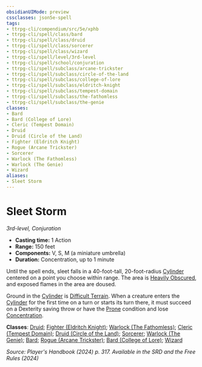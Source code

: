 ```yaml
---
obsidianUIMode: preview
cssclasses: json5e-spell
tags:
- ttrpg-cli/compendium/src/5e/xphb
- ttrpg-cli/spell/class/bard
- ttrpg-cli/spell/class/druid
- ttrpg-cli/spell/class/sorcerer
- ttrpg-cli/spell/class/wizard
- ttrpg-cli/spell/level/3rd-level
- ttrpg-cli/spell/school/conjuration
- ttrpg-cli/spell/subclass/arcane-trickster
- ttrpg-cli/spell/subclass/circle-of-the-land
- ttrpg-cli/spell/subclass/college-of-lore
- ttrpg-cli/spell/subclass/eldritch-knight
- ttrpg-cli/spell/subclass/tempest-domain
- ttrpg-cli/spell/subclass/the-fathomless
- ttrpg-cli/spell/subclass/the-genie
classes:
- Bard
- Bard (College of Lore)
- Cleric (Tempest Domain)
- Druid
- Druid (Circle of the Land)
- Fighter (Eldritch Knight)
- Rogue (Arcane Trickster)
- Sorcerer
- Warlock (The Fathomless)
- Warlock (The Genie)
- Wizard
aliases:
- Sleet Storm
---
```

# Sleet Storm
*3rd-level, Conjuration*  


- **Casting time:** 1 Action
- **Range:** 150 feet
- **Components:** V, S, M (a miniature umbrella)
- **Duration:** Concentration, up to 1 minute

Until the spell ends, sleet falls in a 40-foot-tall, 20-foot-radius [Cylinder](/3-Mechanics/CLI/variant-rules/cylinder-area-of-effect-xphb.md) centered on a point you choose within range. The area is [Heavily Obscured](/3-Mechanics/CLI/variant-rules/heavily-obscured-xphb.md), and exposed flames in the area are doused.

Ground in the [Cylinder](/3-Mechanics/CLI/variant-rules/cylinder-area-of-effect-xphb.md) is [Difficult Terrain](/3-Mechanics/CLI/variant-rules/difficult-terrain-xphb.md). When a creature enters the [Cylinder](/3-Mechanics/CLI/variant-rules/cylinder-area-of-effect-xphb.md) for the first time on a turn or starts its turn there, it must succeed on a Dexterity saving throw or have the [Prone](/3-Mechanics/CLI/conditions.md#Prone) condition and lose [Concentration](/3-Mechanics/CLI/conditions.md#Concentration).

**Classes**: [Druid](/3-Mechanics/CLI/lists/list-spells-classes-druid.md); [Fighter (Eldritch Knight)](/3-Mechanics/CLI/lists/list-spells-classes-eldritch-knight-xphb.md "subclass=XPHB;class=XPHB"); [Warlock (The Fathomless)](/3-Mechanics/CLI/lists/list-spells-classes-the-fathomless-tce.md "subclass=TCE;class=XPHB"); [Cleric (Tempest Domain)](/3-Mechanics/CLI/lists/list-spells-classes-tempest-domain.md "class=XPHB"); [Druid (Circle of the Land)](/3-Mechanics/CLI/lists/list-spells-classes-circle-of-the-land-xphb.md "subclass=XPHB;class=XPHB"); [Sorcerer](/3-Mechanics/CLI/lists/list-spells-classes-sorcerer.md); [Warlock (The Genie)](/3-Mechanics/CLI/lists/list-spells-classes-the-genie-tce.md "subclass=TCE;class=XPHB"); [Bard](/3-Mechanics/CLI/lists/list-spells-classes-bard.md); [Rogue (Arcane Trickster)](/3-Mechanics/CLI/lists/list-spells-classes-arcane-trickster-xphb.md "subclass=XPHB;class=XPHB"); [Bard (College of Lore)](/3-Mechanics/CLI/lists/list-spells-classes-college-of-lore-xphb.md "subclass=XPHB;class=XPHB"); [Wizard](/3-Mechanics/CLI/lists/list-spells-classes-wizard.md)

*Source: Player's Handbook (2024) p. 317. Available in the <span title='Systems Reference Document (5.2)'>SRD</span> and the Free Rules (2024)*